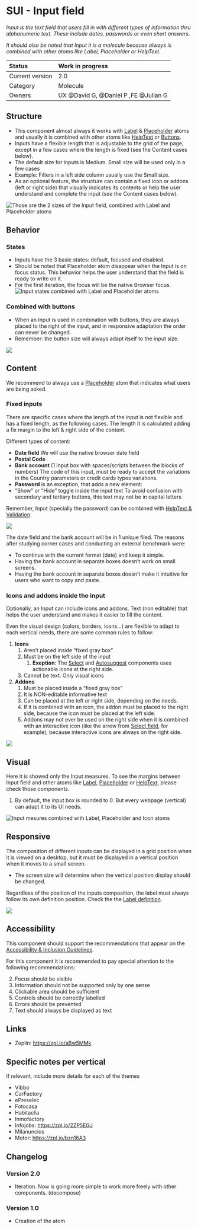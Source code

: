 # SUI - Input field
*Input is the text field that users fill in with different types of information thru alphanumeric text.* 
*These include dates, passwords or even short answers.*

*It should also be noted that Input it is a molecule because always is combined with other atoms like Label, Placeholder or HelpText.*

|   Status          | Work in progress |
|   :----           |   :---- |
|   Current version |   2.0 |
|   Category        |   Molecule |
|   Owners          |   UX @David G, @Daniel P ,FE @Julian G|

## Structure

- This component almost always it works with [Label](https://paper.dropbox.com/doc/SUI-Label-px3mcUaTHVqlGngk2JNPT) & [Placeholder](https://paper.dropbox.com/doc/SUI-Form-placeholder--AK5EFuDlc~Bh5FlpHa9XLyQkAg-IqZya9lRXdMvFm0PkT1Vu) atoms and usually it is combined with other atoms like [HelpText](https://paper.dropbox.com/doc/SUI-HelpText-Validation--ALVgLbb5nsUmflT9ZK8XqyiyAg-RZpyYPWRNVPzdC9fVrCtc) or [Buttons](https://paper.dropbox.com/doc/SUI-Buttons-AvdtvjMAqbsFkTYSz3egT).
- Inputs have a flexible length that is adjustable to the grid of the page, except in a few cases where the length is fixed (see the Content cases below).
- The default size for inputs is Medium. Small size will be used only in a few cases
- Example: Filters in a left side column usually use the Small size.
- As an optional feature, the structure can contain a fixed icon or addons (left or right side) that visually indicates its contents or help the user understand and complete the input (see the Content cases below).

![Those are the 2 sizes of the Input field, combined with Label and Placeholder atoms](https://d2mxuefqeaa7sj.cloudfront.net/s_D0205697BB8671E12E85C67415B7EDCAAC9185382AE5C5DF3A549200AC3F0C7C_1511430472179_structure.png)

## Behavior

### States

- Inputs have the 3 basic states: default, focused and disabled.
- Should be noted that Placeholder atom disappear when the Input is on focus status. This behavior helps the user understand that the field is ready to write on it.
- For the first iteration, the focus will be the native Browser focus.
![Input states combined with Label and Placeholder atoms](https://d2mxuefqeaa7sj.cloudfront.net/s_D0205697BB8671E12E85C67415B7EDCAAC9185382AE5C5DF3A549200AC3F0C7C_1537263844471_2-inputs-behavior.png)

### Combined with buttons

- When an Input is used in combination with buttons, they are always placed to the right of the input, and in responsive adaptation the order can never be changed.
- Remember: the button size will always adapt itself to the input size.

![](https://d2mxuefqeaa7sj.cloudfront.net/s_D0205697BB8671E12E85C67415B7EDCAAC9185382AE5C5DF3A549200AC3F0C7C_1510148996994_+Inputs-structure.png)

## Content

We recommend to always use a [Placeholder](https://paper.dropbox.com/doc/SUI-Form-placeholder--ALcBKGls8YGd6z2D3u_cnE8MAg-IqZya9lRXdMvFm0PkT1Vu) atom that indicates what users are being asked.

### Fixed inputs

There are specific cases where the length of the input is not flexible and has a fixed length, as the following cases. The length it is calculated adding a fix margin to the left & right side of the content.

Different types of content:

- **Date field** 
We will use the native browser date field
- **Postal Code**
- **Bank account** (1 input box with spaces/scripts between the blocks of numbers)
The code of this input, must be ready to accept the variations in the Country parameters or credit cards types variations.
- **Password** is an exception, that adds a new element:
- “Show” or “Hide” toggle inside the input text
To avoid confusion with secondary and tertiary buttons, this text may not be in capital letters

Remember, Input (specially the password) can be combined with [HelpText & Validation](https://paper.dropbox.com/doc/SUI-HelpText-Validation-RZpyYPWRNVPzdC9fVrCtc).

![](https://d2mxuefqeaa7sj.cloudfront.net/s_D0205697BB8671E12E85C67415B7EDCAAC9185382AE5C5DF3A549200AC3F0C7C_1537263897353_4-inputs-cases.png)

The date field and the bank account will be in 1 unique filed. The reasons after studying corner cases and conducting an external benchmark were:

- To continue with the current format (date) and keep it simple.
- Having the bank account in separate boxes doesn’t work on small screens.
- Having the bank account in separate boxes doesn’t make it intuitive for users who want to copy and paste.


### Icons and addons inside the input

Optionally, an Input can include icons and addons. Text (non editable) that helps the user understand and makes it easier to fill the content.

Even the visual design (colors, borders, icons…) are flexible to adapt to each vertical needs, there are some common rules to follow:

1. **Icons**
    1. Aren’t placed inside “fixed gray box”
    2. Must be on the left side of the input
        1. **Exeption**: The [Select](https://paper.dropbox.com/doc/SUI-Select--ALdcLEuyP4LKqQkgmvdzGl0NAg-OrlQjuARbK4ZoPdMcSf7p) and [Autosuggest](https://paper.dropbox.com/doc/SUI-Autosuggest-field-new-WIP-zmn8DNgi7TQRmlqWG4kFD) components uses actionable icons at the right side.
    3. Cannot be text. Only visual icons
2. **Addons**
    1. Must be placed inside a “fixed gray box”
    2. It is NON-editable informative text 
    3. Can be placed at the left or right side, depending on the needs.
    4. If it is combined with an icon, the addon must be placed to the right side, because the icon must be placed at the left side.
    5. Addons may not ever be used on the right side when it is combined with an interactive icon (like the arrow from [Select field](https://paper.dropbox.com/doc/SUI-Select-field-WIP--AM9~SFusS3v3n0VvUP_hv1kmAg-OrlQjuARbK4ZoPdMcSf7p), for example); because interactive icons are always on the right side.

![](https://d2mxuefqeaa7sj.cloudfront.net/s_D0205697BB8671E12E85C67415B7EDCAAC9185382AE5C5DF3A549200AC3F0C7C_1537264334678_3-Addons.png)

## Visual

Here it is showed only the Input measures. 
To see the margins between Input field and other atoms like [Label](https://paper.dropbox.com/doc/SUI-Label--AMZqSJ24S1u4zxxMfUb4GEpHAg-px3mcUaTHVqlGngk2JNPT), [Placeholder](https://paper.dropbox.com/doc/SUI-Form-placeholder--AMZT19S4CalH3esz_tCA1zpeAg-IqZya9lRXdMvFm0PkT1Vu) or [HelpText](https://paper.dropbox.com/doc/SUI-HelpText-RZpyYPWRNVPzdC9fVrCtc), please check those components.

1. By default, the input box is rounded to 0. But every webpage (vertical) can adapt it to its UI needs.

![Input mesures combined with Label, Placeholder and Icon atoms](https://d2mxuefqeaa7sj.cloudfront.net/s_D0205697BB8671E12E85C67415B7EDCAAC9185382AE5C5DF3A549200AC3F0C7C_1537264754902_6-+Inputs-visual.png)

## Responsive

The composition of different inputs can be displayed in a grid position when it is viewed on a desktop, but it must be displayed in a vertical position when it moves to a small screen. 

- The screen size will determine when the vertical position display should be changed.

Regardless of the position of the inputs composition, the label must always follow its own definition position. Check the the [Label definition](https://paper.dropbox.com/doc/SUI-Label-px3mcUaTHVqlGngk2JNPT).

![](https://d2mxuefqeaa7sj.cloudfront.net/s_D0205697BB8671E12E85C67415B7EDCAAC9185382AE5C5DF3A549200AC3F0C7C_1508919220395_+Inputs-responsive.png)

## Accessibility

This component should support the recommendations that appear on the [Accessibility & Inclusion Guidelines](https://github.com/SUI-Components/UX-Definitions/blob/master/Accessibility%20and%20Inclusion%20Guidelines.md).

For this component it is recommended to pay special attention to the following recommendations:

2. Focus should be visible
6. Information should not be supported only by one sense
10. Clickable area should be sufficient
12. Controls should be correctly labelled
13. Errors should be prevented 
16. Text should always be displayed as text

## Links

- Zeplin: https://zpl.io/aBw5MMk

## Specific notes per vertical

If relevant, include more details for each of the themes

- Vibbo
- CarFactory
- ePreselec
- Fotocasa
- Habitaclia
- Inmofactory
- Infojobs: https://zpl.io/2ZP5EGJ
- Milanuncios
- Motor: https://zpl.io/bzn16A3

## Changelog

### Version 2.0

- Iteration. Now is going more simple to work more freely with other components. (decompose) 

### Version 1.0

- Creation of the atom